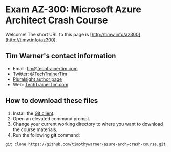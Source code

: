 # Exam AZ-300: Microsoft Azure Architect Crash Course

Welcome! The short URL to this page is [http://timw.info/az300](http://timw.info/az300).

## Tim Warner's contact information

* Email: [tim@techtrainertim.com](mailto://tim@techtrainertim.com)
* Twitter: [@TechTrainerTim](https://twitter.com/techtrainertim)
* [Pluralsight author page](https://www.pluralsight.com/authors/tim-warner)
* Web: [TechTrainerTim.com](https://techtrainertim.com/)

## How to download these files ##

1. Install the [Git client](https://git-scm.com/).
2. Open an elevated command prompt.
3. Change your current working directory to where you want to download the course materials.
4. Run the following **git** command:

```git
git clone https://github.com/timothywarner/azure-arch-crash-course.git
```
